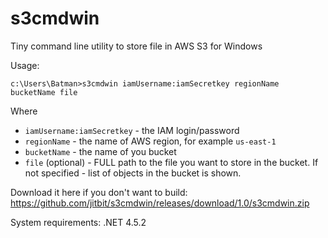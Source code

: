# s3cmdwin

Tiny command line utility to store file in AWS S3 for Windows

Usage:

`c:\Users\Batman>s3cmdwin iamUsername:iamSecretkey regionName bucketName file`

Where

* `iamUsername:iamSecretkey` - the IAM login/password
* `regionName` - the name of AWS region, for example `us-east-1`
* `bucketName` - the name of you bucket
* `file` (optional) - FULL path to the file you want to store in the bucket. If not specified - list of objects in the bucket is shown.


Download it here if you don't want to build: https://github.com/jitbit/s3cmdwin/releases/download/1.0/s3cmdwin.zip

System requirements: .NET 4.5.2
